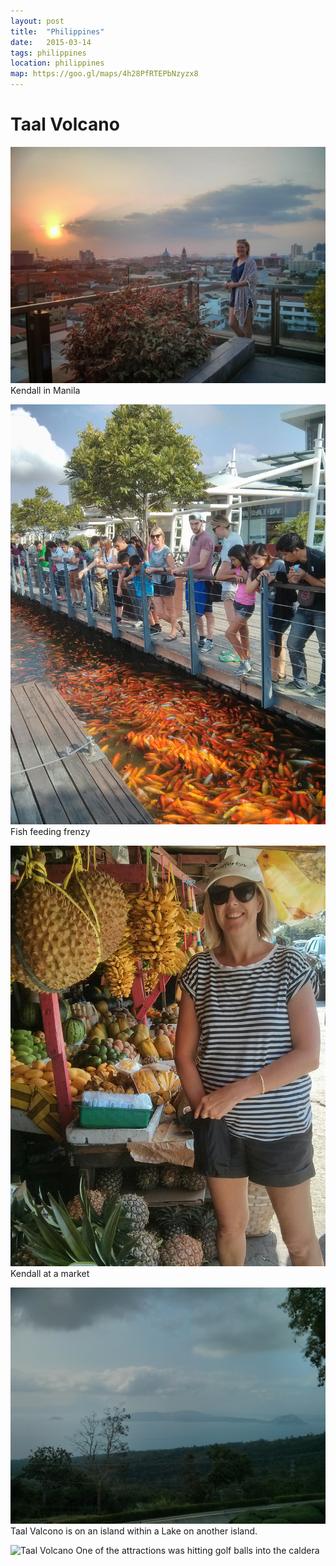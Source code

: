 ```yaml
---
layout: post
title:  "Philippines"
date:   2015-03-14
tags: philippines
location: philippines
map: https://goo.gl/maps/4h28PfRTEPbNzyzx8
---
```


Taal Volcano
============

![Kendall in Manila](/photos/philippines/kendall.jpg)
Kendall in Manila

![Fish](/photos/philippines/fish.jpg)
Fish feeding frenzy

![Kendall at a market](/photos/philippines/market.jpg)
Kendall at a market

![Taal Volcano](/photos/philippines/taal.jpg)
Taal Valcono is on an island within a Lake on another island.

![Taal Volcano](/photos/philippines/pano.jpg)
One of the attractions was hitting golf balls into the caldera

